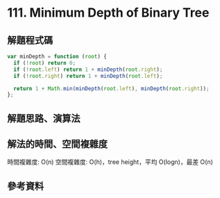# 111. Minimum Depth of Binary Tree

## 解題程式碼

```javascript
var minDepth = function (root) {
  if (!root) return 0;
  if (!root.left) return 1 + minDepth(root.right);
  if (!root.right) return 1 + minDepth(root.left);

  return 1 + Math.min(minDepth(root.left), minDepth(root.right));
};
```

## 解題思路、演算法

## 解法的時間、空間複雜度

時間複雜度: O(n)
空間複雜度: O(h)，tree height，平均 O(logn)，最差 O(n)

## 參考資料
